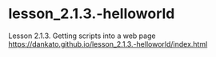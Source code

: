 # lesson_2.1.3.-helloworld
Lesson 2.1.3. Getting scripts into a web page
https://dankato.github.io/lesson_2.1.3.-helloworld/index.html
